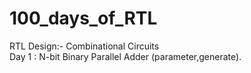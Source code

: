 # 100_days_of_RTL

RTL Design:- Combinational Circuits
<br>
Day 1 : N-bit Binary Parallel Adder (parameter,generate).
